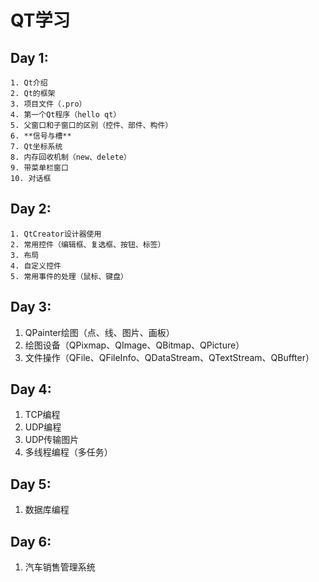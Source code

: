# QT学习
## Day 1:

 	1. Qt介绍
 	2. Qt的框架
 	3. 项目文件（.pro）
 	4. 第一个Qt程序（hello qt）
 	5. 父窗口和子窗口的区别（控件、部件、构件）
 	6. **信号与槽**
 	7. Qt坐标系统
 	8. 内存回收机制（new、delete）
 	9. 带菜单栏窗口
 	10. 对话框

## Day 2:

	1. QtCreator设计器使用
 	2. 常用控件（编辑框、复选框、按钮、标签）
 	3. 布局
 	4. 自定义控件
 	5. 常用事件的处理（鼠标、键盘）

## Day 3:

1. QPainter绘图（点、线、图片、画板）
2. 绘图设备（QPixmap、QImage、QBitmap、QPicture）
3. 文件操作（QFile、QFileInfo、QDataStream、QTextStream、QBuffter）

## Day 4:

1. TCP编程
2. UDP编程
3. UDP传输图片
4. 多线程编程（多任务）

## Day 5:

1. 数据库编程

## Day 6:

1. 汽车销售管理系统
